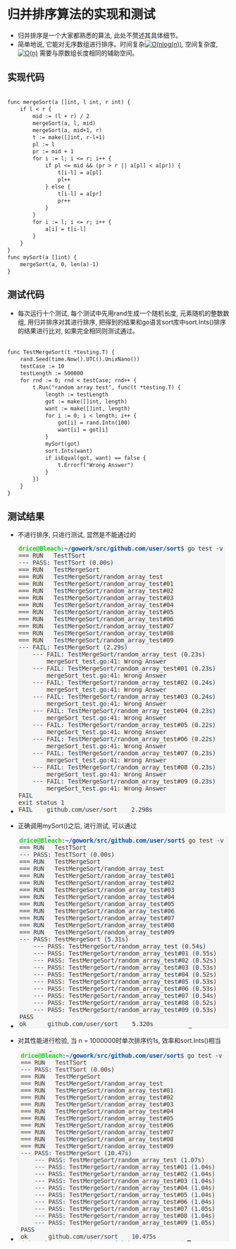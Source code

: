 # 归并排序算法的实现和测试

* 归并排序是一个大家都熟悉的算法, 此处不赘述其具体细节。
* 简单地说, 它能对无序数组进行排序。时间复杂<a href="https://www.codecogs.com/eqnedit.php?latex=O(nlog(n))" target="_blank"><img src="https://latex.codecogs.com/gif.latex?O(nlog(n))" title="O(nlog(n))" /></a>, 空间复杂度,<a href="https://www.codecogs.com/eqnedit.php?latex=O(n)" target="_blank"><img src="https://latex.codecogs.com/gif.latex?O(n)" title="O(n)" /></a> 需要与原数组长度相同的辅助空间。
## 实现代码

<pre><code>
func mergeSort(a []int, l int, r int) {
	if l < r {
		mid := (l + r) / 2
		mergeSort(a, l, mid)
		mergeSort(a, mid+1, r)
		t := make([]int, r-l+1)
		pl := l
		pr := mid + 1
		for i := l; i <= r; i++ {
			if pl <= mid && (pr > r || a[pl] < a[pr]) {
				t[i-l] = a[pl]
				pl++
			} else {
				t[i-l] = a[pr]
				pr++
			}
		}
		for i := l; i <= r; i++ {
			a[i] = t[i-l]
		}
	}
}
func mySort(a []int) {
    mergeSort(a, 0, len(a)-1)
}
</code></pre>
## 测试代码

* 每次运行十个测试, 每个测试中先用rand生成一个随机长度, 元素随机的整数数组, 用归并排序对其进行排序, 把得到的结果和go语言sort库中sort.Ints()排序的结果进行比对, 如果完全相同则测试通过。
<pre><code>
func TestMergeSort(t *testing.T) {
	rand.Seed(time.Now().UTC().UnixNano())
	testCase := 10
	testLength := 500000
	for rnd := 0; rnd < testCase; rnd++ {
		t.Run("random array test", func(t *testing.T) {
			length := testLength
			got := make([]int, length)
			want := make([]int, length)
			for i := 0; i < length; i++ {
				got[i] = rand.Intn(100)
				want[i] = got[i]
			}
			mySort(got)
			sort.Ints(want)
			if isEqual(got, want) == false {
				t.Errorf("Wrong Answer")
			}
		})
	}
}
</code></pre>

## 测试结果

* 不进行排序, 只进行测试, 显然是不能通过的

* ![](pic/noSort.png)

  

* 正确调用mySort()之后, 进行测试, 可以通过

* ![](pic/sorted.png)

  

* 对其性能进行检验, 当 n = 1000000时单次排序约1s, 效率和sort.Ints()相当

* ![](pic/speed.png)
